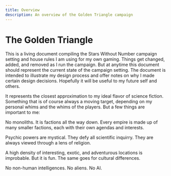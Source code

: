 ```yaml
---
title: Overview
description: An overview of the Golden Triangle campaign
---
```

# The Golden Triangle

This is a living document compiling the Stars Without Number campaign setting and house rules I am using for my own gaming.
Things get changed, added, and removed as I run the campaign. But at anytime this document should represent the current state of the campaign setting. 
The document is intended to illustrate my design process and offer notes on why I made certain design decisions. Hopefully it will be useful to my future self and others.

It represents the closest approximation to my ideal flavor of science fiction. Something that is of course always a moving target, depending on my personal whims and the whims of the players.
But a few things are important to me:

No monoliths. It is factions all the way down. Every empire is made up of many smaller factions, each with their own agendas and interests.

Psychic powers are mystical. They defy all scientific inquirry. They are always viewed through a lens of religion.

A high density of interesting, exotic, and adventurous locations is improbable. But it is fun. The same goes for cultural differences.

No non-human intelligences. No aliens. No AI. 

